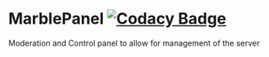# MarblePanel [![Codacy Badge](https://api.codacy.com/project/badge/Grade/c703f28ca1a0475f8527ca5c8fc010f1)](https://www.codacy.com/app/Marble/MarblePanel?utm_source=github.com&amp;utm_medium=referral&amp;utm_content=MarbleNetwork/MarblePanel&amp;utm_campaign=Badge_Grade)
Moderation and Control panel to allow for management of the server
